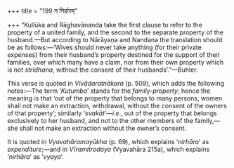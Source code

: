 +++
title = "199 न निर्हारम्"

+++
“Kullūka and Rāghavānanda take the first clause to refer to the property
of a united family, and the second to the separate property of the
husband.—But according to Nārāyaṇa and Nandana the translation should be
as follows:—‘Wives should never take anything (for their private
expenses) from their husband’s property destined for the support of
their families, over which many have a claim, nor from their own
property which is not *strīdhana*, without the consent of their
husbands’.”—Buhler.

This verse is quoted in *Vivādaratnākara* (p. 509), which adds the
following notes:—The term ‘*Kuṭumba*’ stands for the *family-property*;
hence the meaning is that ‘out of the property that belongs to many
persons, women shall not make an extraction, withdrawal, without the
consent of the owners of that property’; similarly ‘*svakāt*’—*i.e*.,
out of the property that belongs exclusively to her husband, and not to
the other members of the family,—she shall not make an extraction
without the owner’s consent.

It is quoted in *Vyavahāramayūkha* (p. 69), which explains ‘*nirhāra*’
as *expenditure*;—and in *Vīramitrodaya* (Vyavahāra 215a), which
explains ‘*nirhāra*’ as ‘*vyaya*’.


